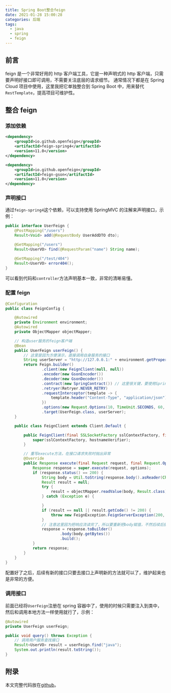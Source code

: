 ```yaml
---
title: Spring Boot整合feign
date: 2021-01-28 15:00:28
categories: 后端
tags:
  - java
  - spring
  - feign
---
```


## 前言

feign 是一个非常好用的 http 客户端工具，它是一种声明式的 http 客户端，只需要声明好接口即可调用，不需要关注底层的请求细节。
通常情况下都是在 Spring Cloud 项目中使用，这里我把它单独整合到 Spring Boot 中，用来替代`RestTemplate`，提高项目可维护性。

## 整合 feign

### 添加依赖

```xml
<dependency>
    <groupId>io.github.openfeign</groupId>
    <artifactId>feign-spring4</artifactId>
    <version>11.0</version>
</dependency>

<dependency>
    <groupId>io.github.openfeign</groupId>
    <artifactId>feign-gson</artifactId>
    <version>11.0</version>
</dependency>
```

### 声明接口

通过`feign-spring4`这个依赖，可以支持使用 SpringMVC 的注解来声明接口，示例：

```java
public interface UserFeign {
    @PostMapping("/users")
    Result<Void> add(@RequestBody UserAddDTO dto);

    @GetMapping("/users")
    Result<UserVO> find(@RequestParam("name") String name);

    @GetMapping("/test/404")
    Result<UserVO> error404();
}
```

可以看到代码和`controller`方法声明基本一致，非常的清晰易懂。

### 配置 feign

```java
@Configuration
public class FeignConfig {

    @Autowired
    private Environment environment;
    @Autowired
    private ObjectMapper objectMapper;

    // 构造user服务的feign客户端
    @Bean
    public UserFeign userFeign() {
        // 这里是因为方便演示，直接调用自身服务的接口
        String userServer = "http://127.0.0.1:" + environment.getProperty("server.port");
        return Feign.builder()
                .client(new FeignClient(null, null))
                .encoder(new GsonEncoder())
                .decoder(new GsonDecoder())
                .contract(new SpringContract()) // 这里很关键，要使用SpringMVC注解必须配置这个contract
                .retryer(Retryer.NEVER_RETRY)
                .requestInterceptor(template -> {
                    template.header("Content-Type", "application/json");
                })
                .options(new Request.Options(10, TimeUnit.SECONDS, 60, TimeUnit.SECONDS, true))
                .target(UserFeign.class, userServer);
    }

    public class FeignClient extends Client.Default {

        public FeignClient(final SSLSocketFactory sslContextFactory, final HostnameVerifier hostnameVerifier) {
            super(sslContextFactory, hostnameVerifier);
        }

        // 重写execute方法，在接口请求失败时抛出异常
        @Override
        public Response execute(final Request request, final Request.Options options) throws IOException {
            Response response = super.execute(request, options);
            if (response.status() == 200) {
                String body = Util.toString(response.body().asReader(Charset.forName("UTF-8")));
                Result result = null;
                try {
                    result = objectMapper.readValue(body, Result.class);
                } catch (Exception e) {

                }
                if (result == null || result.getCode() != 200) {
                    throw new FeignException.FeignServerException(200, "http request fail", request, body.getBytes());
                }
                // 注意这里因为把响应流读完了，所以要重新把body赋值，不然后续后报错
                response = response.toBuilder()
                        .body(body.getBytes())
                        .build();
            }
            return response;
        }
    }
}
```

配置好了之后，后续有新的接口只要去接口上声明新的方法就可以了，维护起来也是非常的方便。

### 调用接口

前面已经将`UserFeign`注册在 spring 容器中了，使用的时候只需要注入到类中，然后和调用本地方法一样使用就行了，示例：

```java
@Autowired
private UserFeign userFeign;

public void query() throws Exception {
    // 调用用户服务查找接口
    Result<UserVO> result = userFeign.find("java");
    System.out.println(result.toString());
}
```

## 附录

本文完整代码放在[github](https://github.com/monkeyWie/spring-boot-best-practices/tree/master/integration-feign)。